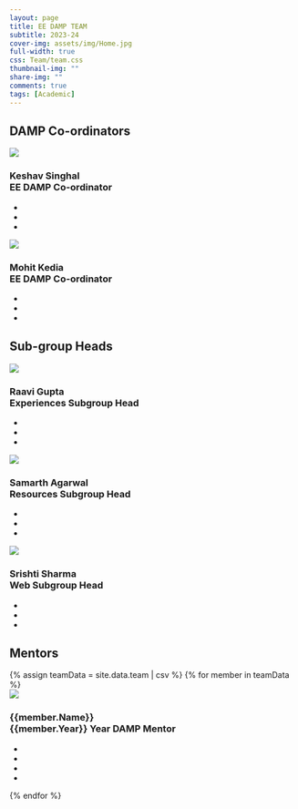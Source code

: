 ```yaml
---
layout: page
title: EE DAMP TEAM
subtitle: 2023-24
cover-img: assets/img/Home.jpg
full-width: true
css: Team/team.css
thumbnail-img: ""
share-img: ""
comments: true
tags: [Academic]
---
```


<h2 class="heading">DAMP Co-ordinators</h2>
<div class="container">
<div class="card">
    <div class="imgBox">
      <img src="../../assets/img/team-images/Keshav Singhal.jpg">
    </div>
    <div class="content">
      <div class="contentBox">
        <h3>Keshav Singhal<br><span>EE DAMP Co-ordinator</span></h3>
      </div>
      <ul class="social">
        <li style="--i:1;"><a href="tel:9560823507"><i class="fas fa-phone f"></i></a></li>
        <li style="--i:2;"><a href="mailto:keshavsinghal2002@gmail.com"><i class="far fa-envelope i"></i></a></li>
        <li style="--i:3;"><a href="https://www.linkedin.com/in/keshav-singhal-/"><i class="fab fa-linkedin t"></i></a></li>
      </ul>
    </div>
  </div>

  <div class="card">
    <div class="imgBox">
      <img src="../../assets/img/team-images/Mohit Kedia.jpg">
    </div>
    <div class="content">
      <div class="contentBox">
        <h3>Mohit Kedia<br><span>EE DAMP Co-ordinator</span></h3>
      </div>
      <ul class="social">
        <li style="--i:1;"><a href="tel:6290613800"><i class="fas fa-phone f"></i></a></li>
        <li style="--i:2;"><a href="mailto:mohitkedia2015@gmail.com"><i class="far fa-envelope i"></i></a></li>
        <li style="--i:3;"><a href=""><i class="fab fa-linkedin t"></i></a></li>
      </ul>
    </div>
  </div>

</div>

<h2 class="heading">Sub-group Heads</h2>
<div class="container">
<div class="card">
    <div class="imgBox">
      <img src="../../assets/img/team-images/Raavi Gupta.jpg">
    </div>
    <div class="content">
      <div class="contentBox">
        <h3>Raavi Gupta<br><span>Experiences Subgroup Head</span></h3>
      </div>
      <ul class="social">
        <li style="--i:1;"><a href="tel:8079047813"><i class="fas fa-phone f"></i></a></li>
        <li style="--i:2;"><a href="mailto:raavi02g@gmail.com"><i class="far fa-envelope i"></i></a></li>
        <li style="--i:3;"><a href="https://www.linkedin.com/in/raavi-gupta/"><i class="fab fa-linkedin t"></i></a></li>
      </ul>
    </div>
  </div>

  <div class="card">
    <div class="imgBox">
      <img src="../../assets/img/team-images/Samarth Agarwal.jpg">
    </div>
    <div class="content">
      <div class="contentBox">
        <h3>Samarth Agarwal<br><span>Resources Subgroup Head</span></h3>
      </div>
      <ul class="social">
        <li style="--i:1;"><a href="tel:07608000511"><i class="fas fa-phone f"></i></a></li>
        <li style="--i:2;"><a href="mailto:samarthagarwal909@gmail.com"><i class="far fa-envelope i"></i></a></li>
        <li style="--i:3;"><a href=""><i class="fab fa-linkedin t"></i></a></li>
      </ul>
    </div>
  </div>

  <div class="card">
    <div class="imgBox">
      <img src="../../assets/img/team-images/Srishti Sharma.jpg">
    </div>
    <div class="content">
      <div class="contentBox">
        <h3>Srishti Sharma<br><span>Web Subgroup Head</span></h3>
      </div>
      <ul class="social">
        <li style="--i:1;"><a href="tel:7424863981"><i class="fas fa-phone f"></i></a></li>
        <li style="--i:2;"><a href="mailto:srishtis0507@gmail.com"><i class="far fa-envelope i"></i></a></li>
        <li style="--i:3;"><a href="https://www.linkedin.com/in/srishtis19"><i class="fab fa-linkedin t"></i></a></li>
      </ul>
    </div>
  </div>
  
</div>

<h2 class="heading">Mentors</h2>
<div class="container">
{% assign teamData = site.data.team | csv %}
{% for member in teamData %}
  <div class="card">
    <div class="imgBox">
      <img src="../../assets/img/team-images/{{member.Name}}.jpg" onerror="this.src='../../../assets/img/team-images/user.jpg'">
    </div>
    <div class="content">
      <div class="contentBox">
        <h3>{{member.Name}}<br><span>{{member.Year}} Year DAMP Mentor</span></h3>
      </div>
      <ul class="social">
        <li style="--i:1;"><a href="tel:{{member.Phone}}"><i class="fas fa-phone f"></i></a></li>
        <li style="--i:2;"><a href="mailto:{{member.Email}}"><i class="far fa-envelope i"></i></a></li>
        <li style="--i:3;"><a href="{{member.Linkedin}}"><i class="fab fa-linkedin t"></i></a></li>
          <li style="--i:4;"><a href="{{member.Instagram ID}}"><i class="fat fa-instagram p"></i></a></li>
      </ul>
    </div>
  </div>
 {% endfor %}

 </div>
